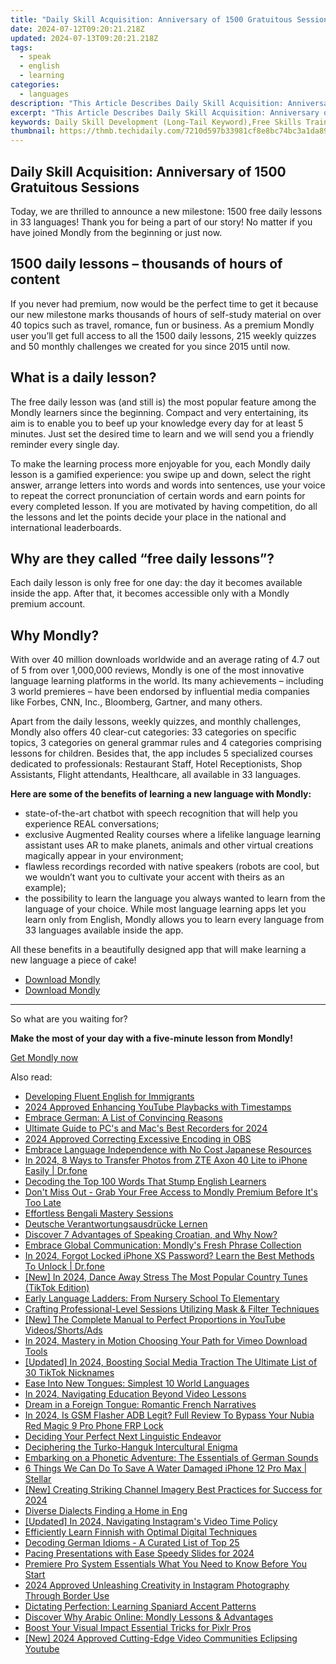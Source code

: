 ```yaml
---
title: "Daily Skill Acquisition: Anniversary of 1500 Gratuitous Sessions"
date: 2024-07-12T09:20:21.218Z
updated: 2024-07-13T09:20:21.218Z
tags:
  - speak
  - english
  - learning
categories:
  - languages
description: "This Article Describes Daily Skill Acquisition: Anniversary of 1500 Gratuitous Sessions"
excerpt: "This Article Describes Daily Skill Acquisition: Anniversary of 1500 Gratuitous Sessions"
keywords: Daily Skill Development (Long-Tail Keyword),Free Skills Training (Short-Tail Keyword),Skill Acquisition Programs (Niche Targeting Keyword),Online Skill Enhancement (Competitive Keyword for Related Industries),Continuous Learning Sessions (Keyphrase Focusing on Education and Personal Growth),Gratuitous Knowledge Workshops (Long-Tail Keyword Emphasizing Value-Based Offerings),Skills Mastery Anniversary Celebration (Highly Specific Event-Centric Keyword, Potentially Attracting Niche Audiences)
thumbnail: https://thmb.techidaily.com/7210d597b33981cf8e8bc74bc3a1da89a343d982eff67b18284889061aed1be5.jpg
---
```


## Daily Skill Acquisition: Anniversary of 1500 Gratuitous Sessions

 Today, we are thrilled to announce a new milestone: 1500 free daily lessons in 33 languages! Thank you for being a part of our story! No matter if you have joined Mondly from the beginning or just now.

## 1500 daily lessons – thousands of hours of content

 If you never had premium, now would be the perfect time to get it because our new milestone marks thousands of hours of self-study material on over 40 topics such as travel, romance, fun or business. As a premium Mondly user you’ll get full access to all the 1500 daily lessons, 215 weekly quizzes and 50 monthly challenges we created for you since 2015 until now.

## What is a daily lesson?

 The free daily lesson was (and still is) the most popular feature among the Mondly learners since the beginning. Compact and very entertaining, its aim is to enable you to beef up your knowledge every day for at least 5 minutes. Just set the desired time to learn and we will send you a friendly reminder every single day.

 To make the learning process more enjoyable for you, each Mondly daily lesson is a gamified experience: you swipe up and down, select the right answer, arrange letters into words and words into sentences, use your voice to repeat the correct pronunciation of certain words and earn points for every completed lesson. If you are motivated by having competition, do all the lessons and let the points decide your place in the national and international leaderboards.

## Why are they called “free daily lessons”?

 Each daily lesson is only free for one day: the day it becomes available inside the app. After that, it becomes accessible only with a Mondly premium account.

## Why Mondly?

 With over 40 million downloads worldwide and an average rating of 4.7 out of 5 from over 1,000,000 reviews, Mondly is one of the most innovative language learning platforms in the world. Its many achievements – including 3 world premieres – have been endorsed by influential media companies like Forbes, CNN, Inc., Bloomberg, Gartner, and many others.

 Apart from the daily lessons, weekly quizzes, and monthly challenges, Mondly also offers 40 clear-cut categories: 33 categories on specific topics, 3 categories on general grammar rules and 4 categories comprising lessons for children. Besides that, the app includes 5 specialized courses dedicated to professionals: Restaurant Staff, Hotel Receptionists, Shop Assistants, Flight attendants, Healthcare, all available in 33 languages.

 **Here are some of the benefits of learning a new language with Mondly:**

* state-of-the-art chatbot with speech recognition that will help you experience REAL conversations;
* exclusive Augmented Reality courses where a lifelike language learning assistant uses AR to make planets, animals and other virtual creations magically appear in your environment;
* flawless recordings recorded with native speakers (robots are cool, but we wouldn’t want you to cultivate your accent with theirs as an example);
* the possibility to learn the language you always wanted to learn from the language of your choice. While most language learning apps let you learn only from English, Mondly allows you to learn every language from 33 languages available inside the app.

 All these benefits in a beautifully designed app that will make learning a new language a piece of cake!

* [Download Mondly](https://www.facebook.com/sharer/sharer.php?u=https%3A%2F%2Fwww.mondly.com%2Fblog%2Fcelebrating-1500-free-daily-lessons%2F&t=Celebrating+1500+Free+Daily+Lessons "Share on Facebook")
* [Download Mondly](https://shop.mondly.com/affiliate.php?ACCOUNT=ATISTUDI&AFFILIATE=108875&PATH=https://www.mondly.com?AFFILIATE=108875)

---

So what are you waiting for?

 **Make the most of your day with a five-minute lesson from Mondly!**

[Get Mondly now](https://adjt.mondly.com/5ixfg4k?campaign=blog-post-id-2693&fallback=https%3A%2F%2Fapp.mondly.com%3Futm%5Fmedium%3Dblog%5Fblog-post-id-2693%26utm%5Fsource%3Dblog-post-id-2693&redirect%5Fmacos=https%3A%2F%2Fapp.mondly.com%3Futm%5Fmedium%3Dblog%5Fblog-post-id-2693%26utm%5Fsource%3Dblog-post-id-2693&redirect%5Fandroid=https%3A%2F%2Fplay.google.com%2Fstore%2Fapps%2Fdetails%3Fid%3Dcom.atistudios.mondly.languages%3Futm%5Fmedium%3Dblog%5Fblog-post-id-2693%26utm%5Fsource%3Dblog-post-id-2693&redirect%5Fios=https%3A%2F%2Fapps.apple.com%2Fapp%2Fapple-store%2Fid987873536%3Fpt%3D78954800%26ct%3Dblog-post-id-2693%26mt%3D8 "Get Mondly now")

<ins class="adsbygoogle"
     style="display:block"
     data-ad-format="autorelaxed"
     data-ad-client="ca-pub-7571918770474297"
     data-ad-slot="1223367746"></ins>



<ins class="adsbygoogle"
     style="display:block"
     data-ad-client="ca-pub-7571918770474297"
     data-ad-slot="8358498916"
     data-ad-format="auto"
     data-full-width-responsive="true"></ins>

<span class="atpl-alsoreadstyle">Also read:</span>
<div><ul>
<li><a href="https://mondly-stories.techidaily.com/developing-fluent-english-for-immigrants/"><u>Developing Fluent English for Immigrants</u></a></li>
<li><a href="https://article-helps.techidaily.com/2024-approved-enhancing-youtube-playbacks-with-timestamps/"><u>2024 Approved  Enhancing YouTube Playbacks with Timestamps</u></a></li>
<li><a href="https://mondly-stories.techidaily.com/embrace-german-a-list-of-convincing-reasons/"><u>Embrace German: A List of Convincing Reasons</u></a></li>
<li><a href="https://on-screen-recording.techidaily.com/ultimate-guide-to-pcs-and-macs-best-recorders-for-2024/"><u>Ultimate Guide to PC's and Mac's Best Recorders for 2024</u></a></li>
<li><a href="https://screen-video-capture.techidaily.com/2024-approved-correcting-excessive-encoding-in-obs/"><u>2024 Approved  Correcting Excessive Encoding in OBS</u></a></li>
<li><a href="https://mondly-stories.techidaily.com/embrace-language-independence-with-no-cost-japanese-resources/"><u>Embrace Language Independence with No Cost Japanese Resources</u></a></li>
<li><a href="https://android-transfer.techidaily.com/in-2024-8-ways-to-transfer-photos-from-zte-axon-40-lite-to-iphone-easily-drfone-by-drfone-transfer-from-android-transfer-from-android/"><u>In 2024, 8 Ways to Transfer Photos from ZTE Axon 40 Lite to iPhone Easily | Dr.fone</u></a></li>
<li><a href="https://mondly-stories.techidaily.com/decoding-the-top-100-words-that-stump-english-learners/"><u>Decoding the Top 100 Words That Stump English Learners</u></a></li>
<li><a href="https://mondly-stories.techidaily.com/dont-miss-out-grab-your-free-access-to-mondly-premium-before-its-too-late/"><u>Don't Miss Out - Grab Your Free Access to Mondly Premium Before It's Too Late</u></a></li>
<li><a href="https://mondly-stories.techidaily.com/effortless-bengali-mastery-sessions/"><u>Effortless Bengali Mastery Sessions</u></a></li>
<li><a href="https://mondly-stories.techidaily.com/deutsche-verantwortungsausdrucke-lernen/"><u>Deutsche Verantwortungsausdrücke Lernen</u></a></li>
<li><a href="https://mondly-stories.techidaily.com/discover-7-advantages-of-speaking-croatian-and-why-now/"><u>Discover 7 Advantages of Speaking Croatian, and Why Now?</u></a></li>
<li><a href="https://mondly-stories.techidaily.com/embrace-global-communication-mondlys-fresh-phrase-collection/"><u>Embrace Global Communication: Mondly's Fresh Phrase Collection</u></a></li>
<li><a href="https://iphone-unlock.techidaily.com/in-2024-forgot-locked-iphone-xs-password-learn-the-best-methods-to-unlock-drfone-by-drfone-ios/"><u>In 2024, Forgot Locked iPhone XS Password? Learn the Best Methods To Unlock | Dr.fone</u></a></li>
<li><a href="https://tiktok-clips.techidaily.com/new-in-2024-dance-away-stress-the-most-popular-country-tunes-tiktok-edition/"><u>[New] In 2024, Dance Away Stress  The Most Popular Country Tunes (TikTok Edition)</u></a></li>
<li><a href="https://mondly-stories.techidaily.com/early-language-ladders-from-nursery-school-to-elementary/"><u>Early Language Ladders: From Nursery School To Elementary</u></a></li>
<li><a href="https://on-screen-recording.techidaily.com/crafting-professional-level-sessions-utilizing-mask-and-filter-techniques/"><u>Crafting Professional-Level Sessions  Utilizing Mask & Filter Techniques</u></a></li>
<li><a href="https://facebook-video-share.techidaily.com/new-the-complete-manual-to-perfect-proportions-in-youtube-videosshortsads/"><u>[New] The Complete Manual to Perfect Proportions in YouTube Videos/Shorts/Ads</u></a></li>
<li><a href="https://vimeo-videos.techidaily.com/in-2024-mastery-in-motion-choosing-your-path-for-vimeo-download-tools/"><u>In 2024, Mastery in Motion  Choosing Your Path for Vimeo Download Tools</u></a></li>
<li><a href="https://tiktok-videos.techidaily.com/updated-in-2024-boosting-social-media-traction-the-ultimate-list-of-30-tiktok-nicknames/"><u>[Updated] In 2024, Boosting Social Media Traction  The Ultimate List of 30 TikTok Nicknames</u></a></li>
<li><a href="https://mondly-stories.techidaily.com/ease-into-new-tongues-simplest-10-world-languages/"><u>Ease Into New Tongues: Simplest 10 World Languages</u></a></li>
<li><a href="https://extra-guidance.techidaily.com/in-2024-navigating-education-beyond-video-lessons/"><u>In 2024, Navigating Education Beyond Video Lessons</u></a></li>
<li><a href="https://mondly-stories.techidaily.com/dream-in-a-foreign-tongue-romantic-french-narratives/"><u>Dream in a Foreign Tongue: Romantic French Narratives</u></a></li>
<li><a href="https://bypass-frp.techidaily.com/in-2024-is-gsm-flasher-adb-legit-full-review-to-bypass-your-nubia-red-magic-9-pro-phone-frp-lock-by-drfone-android/"><u>In 2024, Is GSM Flasher ADB Legit? Full Review To Bypass Your Nubia Red Magic 9 Pro Phone FRP Lock</u></a></li>
<li><a href="https://mondly-stories.techidaily.com/deciding-your-perfect-next-linguistic-endeavor/"><u>Deciding Your Perfect Next Linguistic Endeavor</u></a></li>
<li><a href="https://mondly-stories.techidaily.com/deciphering-the-turko-hanguk-intercultural-enigma/"><u>Deciphering the Turko-Hanguk Intercultural Enigma</u></a></li>
<li><a href="https://mondly-stories.techidaily.com/embarking-on-a-phonetic-adventure-the-essentials-of-german-sounds/"><u>Embarking on a Phonetic Adventure: The Essentials of German Sounds</u></a></li>
<li><a href="https://phone-solutions.techidaily.com/6-things-we-can-do-to-save-a-water-damaged-iphone-12-pro-max-stellar-by-stellar-data-recovery-ios-iphone-data-recovery/"><u>6 Things We Can Do To Save A Water Damaged iPhone 12 Pro Max | Stellar</u></a></li>
<li><a href="https://youtube-sure.techidaily.com/reating-striking-channel-imagery-best-practices-for-success-for-2024/"><u>[New] Creating Striking Channel Imagery  Best Practices for Success for 2024</u></a></li>
<li><a href="https://mondly-stories.techidaily.com/diverse-dialects-finding-a-home-in-eng/"><u>Diverse Dialects Finding a Home in Eng</u></a></li>
<li><a href="https://instagram-videos.techidaily.com/updated-in-2024-navigating-instagrams-video-time-policy/"><u>[Updated] In 2024, Navigating Instagram's Video Time Policy</u></a></li>
<li><a href="https://mondly-stories.techidaily.com/efficiently-learn-finnish-with-optimal-digital-techniques/"><u>Efficiently Learn Finnish with Optimal Digital Techniques</u></a></li>
<li><a href="https://mondly-stories.techidaily.com/decoding-german-idioms-a-curated-list-of-top-25/"><u>Decoding German Idioms - A Curated List of Top 25</u></a></li>
<li><a href="https://extra-guidance.techidaily.com/pacing-presentations-with-ease-speedy-slides-for-2024/"><u>Pacing Presentations with Ease  Speedy Slides for 2024</u></a></li>
<li><a href="https://ai-vdieo-software.techidaily.com/premiere-pro-system-essentials-what-you-need-to-know-before-you-start/"><u>Premiere Pro System Essentials What You Need to Know Before You Start</u></a></li>
<li><a href="https://instagram-videos.techidaily.com/2024-approved-unleashing-creativity-in-instagram-photography-through-border-use/"><u>2024 Approved  Unleashing Creativity in Instagram Photography Through Border Use</u></a></li>
<li><a href="https://mondly-stories.techidaily.com/dictating-perfection-learning-spaniard-accent-patterns/"><u>Dictating Perfection: Learning Spaniard Accent Patterns</u></a></li>
<li><a href="https://mondly-stories.techidaily.com/discover-why-arabic-online-mondly-lessons-and-advantages/"><u>Discover Why Arabic Online: Mondly Lessons & Advantages</u></a></li>
<li><a href="https://extra-resources.techidaily.com/boost-your-visual-impact-essential-tricks-for-pixlr-pros/"><u>Boost Your Visual Impact  Essential Tricks for Pixlr Pros</u></a></li>
<li><a href="https://youtube-docs.techidaily.com/024-approved-cutting-edge-video-communities-eclipsing-youtube/"><u>[New] 2024 Approved  Cutting-Edge Video Communities Eclipsing Youtube</u></a></li>
</ul></div>
